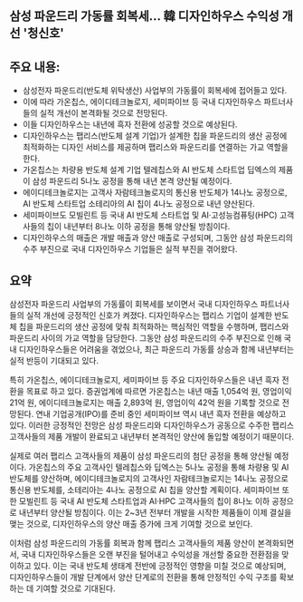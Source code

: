 ## 삼성 파운드리 가동률 회복세… 韓 디자인하우스 수익성 개선 '청신호'

## 주요 내용:
*   삼성전자 파운드리(반도체 위탁생산) 사업부의 가동률이 회복세에 접어들고 있다.
*   이에 따라 가온칩스, 에이디테크놀로지, 세미파이브 등 국내 디자인하우스 파트너사들의 실적 개선이 본격화될 것으로 전망된다.
*   이들 디자인하우스는 내년에 흑자 전환에 성공할 것으로 예상된다.
*   디자인하우스는 팹리스(반도체 설계 기업)가 설계한 칩을 파운드리의 생산 공정에 최적화하는 디자인 서비스를 제공하며 팹리스와 파운드리를 연결하는 가교 역할을 한다.
*   가온칩스는 차량용 반도체 설계 기업 텔레칩스와 AI 반도체 스타트업 딥엑스의 제품이 삼성 파운드리 5나노 공정을 통해 내년 본격 양산될 예정이다.
*   에이디테크놀로지는 고객사 자람테크놀로지의 통신용 반도체가 14나노 공정으로, AI 반도체 스타트업 소테리아의 AI 칩이 4나노 공정으로 내년 양산된다.
*   세미파이브도 모빌린트 등 국내 AI 반도체 스타트업 및 AI·고성능컴퓨팅(HPC) 고객사들의 칩이 내년부터 8나노 이하 공정을 통해 양산될 방침이다.
*   디자인하우스의 매출은 개발 매출과 양산 매출로 구성되며, 그동안 삼성 파운드리의 수주 부진으로 국내 디자인하우스 기업들은 실적 부진을 겪어왔다.

## 요약

삼성전자 파운드리 사업부의 가동률이 회복세를 보이면서 국내 디자인하우스 파트너사들의 실적 개선에 긍정적인 신호가 켜졌다. 디자인하우스는 팹리스 기업이 설계한 반도체 칩을 파운드리의 생산 공정에 맞춰 최적화하는 핵심적인 역할을 수행하며, 팹리스와 파운드리 사이의 가교 역할을 담당한다. 그동안 삼성 파운드리의 수주 부진으로 인해 국내 디자인하우스들은 어려움을 겪었으나, 최근 파운드리 가동률 상승과 함께 내년부터는 실적 반등이 기대되고 있다.

특히 가온칩스, 에이디테크놀로지, 세미파이브 등 주요 디자인하우스들은 내년 흑자 전환을 목표로 하고 있다. 증권업계에 따르면 가온칩스는 내년 매출 1,054억 원, 영업이익 21억 원, 에이디테크놀로지는 매출 2,893억 원, 영업이익 42억 원을 기록할 것으로 전망된다. 연내 기업공개(IPO)를 준비 중인 세미파이브 역시 내년 흑자 전환을 예상하고 있다. 이러한 긍정적인 전망은 삼성 파운드리와 디자인하우스가 공동으로 수주한 팹리스 고객사들의 제품 개발이 완료되고 내년부터 본격적인 양산에 돌입할 예정이기 때문이다.

실제로 여러 팹리스 고객사들의 제품이 삼성 파운드리의 첨단 공정을 통해 양산될 예정이다. 가온칩스의 주요 고객사인 텔레칩스와 딥엑스는 5나노 공정을 통해 차량용 및 AI 반도체를 양산하며, 에이디테크놀로지의 고객사인 자람테크놀로지는 14나노 공정으로 통신용 반도체를, 소테리아는 4나노 공정으로 AI 칩을 양산할 계획이다. 세미파이브 또한 모빌린트 등 국내 AI 반도체 스타트업과 AI·HPC 고객사들의 칩이 8나노 이하 공정으로 내년부터 양산될 방침이다. 이는 2~3년 전부터 개발을 시작한 제품들이 이제 결실을 맺는 것으로, 디자인하우스의 양산 매출 증가에 크게 기여할 것으로 보인다.

이처럼 삼성 파운드리의 가동률 회복과 함께 팹리스 고객사들의 제품 양산이 본격화되면서, 국내 디자인하우스들은 오랜 부진을 털어내고 수익성을 개선할 중요한 전환점을 맞이하고 있다. 이는 국내 반도체 생태계 전반에 긍정적인 영향을 미칠 것으로 예상되며, 디자인하우스들이 개발 단계에서 양산 단계로의 전환을 통해 안정적인 수익 구조를 확보하는 데 기여할 것으로 기대된다.